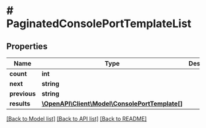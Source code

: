 # # PaginatedConsolePortTemplateList

## Properties

Name | Type | Description | Notes
------------ | ------------- | ------------- | -------------
**count** | **int** |  |
**next** | **string** |  | [optional]
**previous** | **string** |  | [optional]
**results** | [**\OpenAPI\Client\Model\ConsolePortTemplate[]**](ConsolePortTemplate.md) |  |

[[Back to Model list]](../../README.md#models) [[Back to API list]](../../README.md#endpoints) [[Back to README]](../../README.md)
